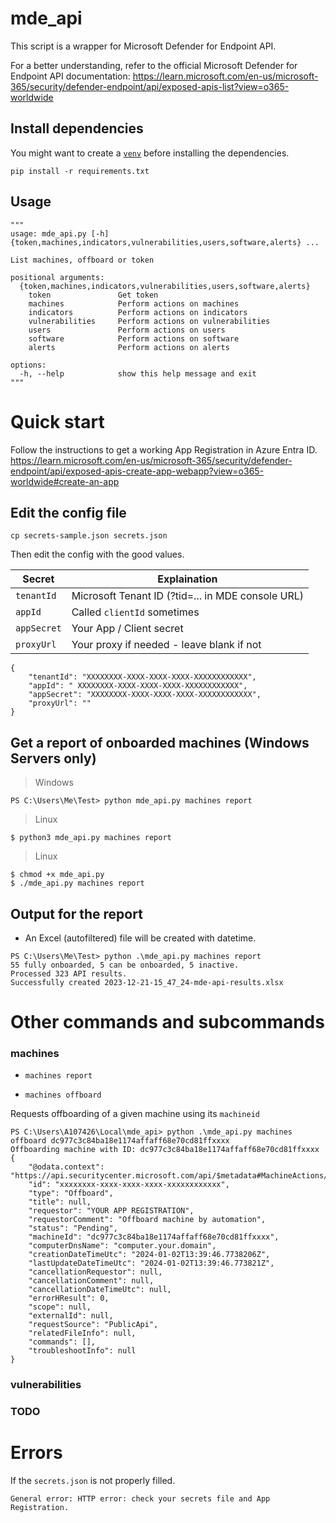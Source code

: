 # mde_api

This script is a wrapper for Microsoft Defender for Endpoint API.

For a better understanding, refer to the official Microsoft Defender for Endpoint API documentation: https://learn.microsoft.com/en-us/microsoft-365/security/defender-endpoint/api/exposed-apis-list?view=o365-worldwide

## Install dependencies

You might want to create a [`venv`](https://docs.python.org/3/library/venv.html) before installing the dependencies.

```
pip install -r requirements.txt
```

## Usage

```
"""
usage: mde_api.py [-h] {token,machines,indicators,vulnerabilities,users,software,alerts} ...

List machines, offboard or token

positional arguments:
  {token,machines,indicators,vulnerabilities,users,software,alerts}
    token               Get token
    machines            Perform actions on machines
    indicators          Perform actions on indicators
    vulnerabilities     Perform actions on vulnerabilities
    users               Perform actions on users
    software            Perform actions on software
    alerts              Perform actions on alerts

options:
  -h, --help            show this help message and exit
"""
```

# Quick start

Follow the instructions to get a working App Registration in Azure Entra ID.
https://learn.microsoft.com/en-us/microsoft-365/security/defender-endpoint/api/exposed-apis-create-app-webapp?view=o365-worldwide#create-an-app

## Edit the config file
```
cp secrets-sample.json secrets.json
```

Then edit the config with the good values.

| Secret | Explaination |
|----------|--------------|
|`tenantId`| Microsoft Tenant ID (?tid=... in MDE console URL) |
|`appId`| Called `clientId` sometimes |
|`appSecret`| Your App / Client secret |
|`proxyUrl`| Your proxy if needed - leave blank if not |

```
{
    "tenantId": "XXXXXXXX-XXXX-XXXX-XXXX-XXXXXXXXXXXX",
    "appId": " XXXXXXXX-XXXX-XXXX-XXXX-XXXXXXXXXXXX",
    "appSecret": "XXXXXXXX-XXXX-XXXX-XXXX-XXXXXXXXXXXX",
    "proxyUrl": ""
}
```

## Get a report of onboarded machines (Windows Servers only)

> Windows

```
PS C:\Users\Me\Test> python mde_api.py machines report
```

> Linux

```
$ python3 mde_api.py machines report
```

> Linux  

```
$ chmod +x mde_api.py
$ ./mde_api.py machines report
```

## Output for the report

- An Excel (autofiltered) file will be created with datetime.

```
PS C:\Users\Me\Test> python .\mde_api.py machines report
55 fully onboarded, 5 can be onboarded, 5 inactive.
Processed 323 API results.
Successfully created 2023-12-21-15_47_24-mde-api-results.xlsx
```

# Other commands and subcommands

### machines

* `machines report`

* `machines offboard`

Requests offboarding of a given machine using its `machineid`

```
PS C:\Users\A107426\Local\mde_api> python .\mde_api.py machines offboard dc977c3c84ba18e1174affaff68e70cd81ffxxxx
Offboarding machine with ID: dc977c3c84ba18e1174affaff68e70cd81ffxxxx
{
    "@odata.context": "https://api.securitycenter.microsoft.com/api/$metadata#MachineActions/$entity",
    "id": "xxxxxxxx-xxxx-xxxx-xxxx-xxxxxxxxxxxx",
    "type": "Offboard",
    "title": null,
    "requestor": "YOUR APP REGISTRATION",
    "requestorComment": "Offboard machine by automation",
    "status": "Pending",
    "machineId": "dc977c3c84ba18e1174affaff68e70cd81ffxxxx",
    "computerDnsName": "computer.your.domain",
    "creationDateTimeUtc": "2024-01-02T13:39:46.7738206Z",
    "lastUpdateDateTimeUtc": "2024-01-02T13:39:46.773821Z",
    "cancellationRequestor": null,
    "cancellationComment": null,
    "cancellationDateTimeUtc": null,
    "errorHResult": 0,
    "scope": null,
    "externalId": null,
    "requestSource": "PublicApi",
    "relatedFileInfo": null,
    "commands": [],
    "troubleshootInfo": null
}
```

### vulnerabilities

### TODO

# Errors

If the `secrets.json` is not properly filled.
```
General error: HTTP error: check your secrets file and App Registration.
```
